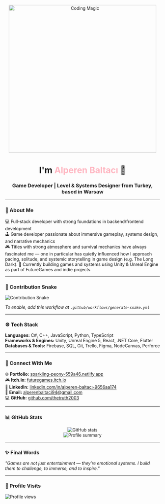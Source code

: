 <p align="center">
  <img src="https://media.giphy.com/media/3o7aD2saalBwwftBIY/giphy.gif" width="480" alt="Coding Magic" />
</p>

<h1 align="center">I'm <span style="color:#FFB6C1;">Alperen Baltacı</span> 👋</h1>
<h3 align="center">Game Developer | Level & Systems Designer from Turkey, based in Warsaw</h3>

---

### 🧠 About Me  
💻 Full-stack developer with strong foundations in backend/frontend development  
🕹️ Game developer passionate about immersive gameplay, systems design, and narrative mechanics  
🎮 Titles with strong atmosphere and survival mechanics have always fascinated me — one in particular has quietly influenced how I approach pacing, solitude, and systemic storytelling in game design (e.g. The Long Dark).
🚀 Currently building games and systems using Unity & Unreal Engine as part of FutureGames and indie projects  

---

### 🐍 Contribution Snake  
![Contribution Snake](dist/github-contribution-grid-snake.svg)

*To enable, add this workflow at `.github/workflows/generate-snake.yml`*

---

### ⚙️ Tech Stack  
**Languages:** C#, C++, JavaScript, Python, TypeScript  
**Frameworks & Engines:** Unity, Unreal Engine 5, React, .NET Core, Flutter  
**Databases & Tools:** Firebase, SQL, Git, Trello, Figma, NodeCanvas, Perforce  

---

### 🔗 Connect With Me  
🌐 **Portfolio:** [sparkling-peony-559a46.netlify.app](https://sparkling-peony-559a46.netlify.app)  
🎮 **Itch.io:** [futuregames.itch.io](https://futuregames.itch.io)  
💼 **LinkedIn:** [linkedin.com/in/alperen-baltacı-9656aa174](https://www.linkedin.com/in/alperen-baltac%C4%B1-9656aa174/)  
📧 **Email:** alperenbaltaci94@gmail.com  
💻 **GitHub:** [github.com/thetruth2003](https://github.com/thetruth2003)

---

### 📊 GitHub Stats  
<p align="center">
  <img src="https://github-readme-stats.vercel.app/api?username=thetruth2003&theme=radical&show_icons=true&hide_border=true" alt="GitHub stats" />
  <br>
  <img src="https://github-profile-summary-cards.vercel.app/api/cards/profile-details?username=thetruth2003&theme=radical" alt="Profile summary" />
</p>

---

### ✨ Final Words  
*"Games are not just entertainment — they’re emotional systems. I build them to challenge, to immerse, and to inspire."*

---

### 👀 Profile Visits  
<p>
  <img src="https://komarev.com/ghpvc/?username=thetruth2003&color=green" alt="Profile views" />
</p>
